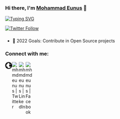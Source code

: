 ### Hi there, I'm [Mohammad Eunus][website] 👋
<a href="https://git.io/typing-svg"><img src="https://readme-typing-svg.demolab.com?font=Fira+Code&weight=600&size=21&duration=1995&pause=1000&width=435&lines=Software+Engineer;Problem+Solver;ML+Enthusiast" alt="Typing SVG" /></a>

[![Twitter Follow](https://img.shields.io/twitter/follow/mhmd_eunus?color=%20&label=%20reach%20me%40%20Mohammad%20Eunus&logo=facebook&style=for-the-badge)](https://www.facebook.com/mhmdeunus)

###
 
- 🥅 2022 Goals: Contribute in Open Source projects
 
 
### Connect with me:

[<img align="left" alt="mhmdeunus" width="22px" src="https://raw.githubusercontent.com/iconic/open-iconic/master/svg/globe.svg" />][website] 
[<img align="left" alt="mhmdeunus | Twitter" width="22px" src="https://cdn.jsdelivr.net/npm/simple-icons@v3/icons/twitter.svg" />][twitter]
[<img align="left" alt="mhmdeunus | LinkedIn" width="22px" src="https://cdn.jsdelivr.net/npm/simple-icons@v3/icons/linkedin.svg" />][linkedin]
[<img align="left" alt="mhmdeunus | Facebook" width="22px" src="https://cdn.jsdelivr.net/npm/simple-icons@3.13.0/icons/facebook.svg" />][facebook]

<br />

 

[website]: https://sites.google.com/view/mhmdeunus/
[twitter]: https://twitter.com/mhmd_eunus
[facebook]: https://www.facebook.com/mhmdeunus/
[linkedin]: https://www.linkedin.com/in/mohammad-eunus-7a222816b/  
